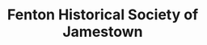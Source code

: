 ---
layout: repo
title: "Fenton Historical Society of Jamestown"
id: 20487
permalink: repos/20487/
---